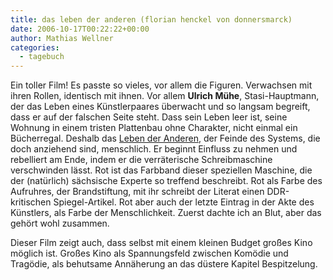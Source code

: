 ```yaml
---
title: das leben der anderen (florian henckel von donnersmarck)
date: 2006-10-17T00:22:22+00:00
author: Mathias Wellner
categories:
  - tagebuch
---
```

Ein toller Film! Es passte so vieles, vor allem die Figuren. Verwachsen mit ihren Rollen, identisch mit ihnen. Vor allem **Ulrich Mühe**, Stasi-Hauptmann, der das Leben eines Künstlerpaares überwacht und so langsam begreift, dass er auf der falschen Seite steht. Dass sein Leben leer ist, seine Wohnung in einem tristen Plattenbau ohne Charakter, nicht einmal ein Bücherregal. Deshalb das [Leben der Anderen](https://de.wikipedia.org/wiki/Das_Leben_der_Anderen), der Feinde des Systems, die doch anziehend sind, menschlich. Er beginnt Einfluss zu nehmen und rebelliert am Ende, indem er die verräterische Schreibmaschine verschwinden lässt. Rot ist das Farbband dieser speziellen Maschine, die der (natürlich) sächsische Experte so treffend beschreibt. Rot als Farbe des Aufruhres, der Brandstiftung, mit ihr schreibt der Literat einen DDR-kritischen Spiegel-Artikel. Rot aber auch der letzte Eintrag in der Akte des Künstlers, als Farbe der Menschlichkeit. Zuerst dachte ich an Blut, aber das gehört wohl zusammen. 

Dieser Film zeigt auch, dass selbst mit einem kleinen Budget großes Kino möglich ist. Großes Kino als Spannungsfeld zwischen Komödie und Tragödie, als behutsame Annäherung an das düstere Kapitel Bespitzelung.